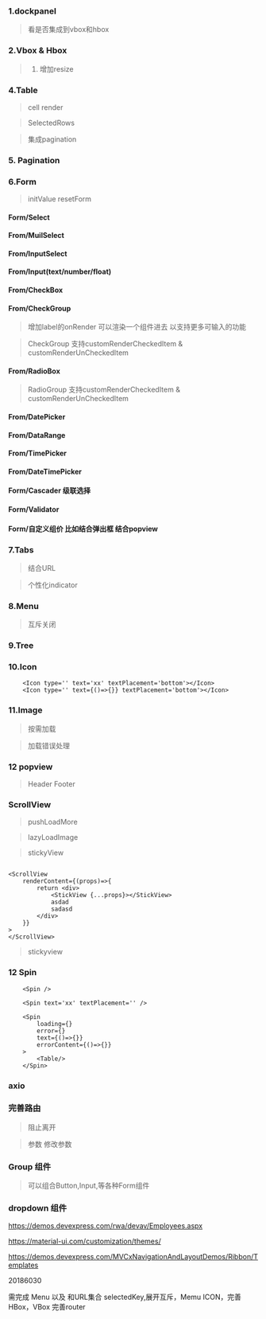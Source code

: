 ### 1.dockpanel

> 看是否集成到vbox和hbox

### 2.Vbox & Hbox

 > 1. 增加resize

### 4.Table

> cell render

> SelectedRows

> 集成pagination

### 5. Pagination

### 6.Form

> initValue resetForm 

#### Form/Select

#### From/MuilSelect

#### From/InputSelect

#### From/Input(text/number/float)

#### From/CheckBox


#### From/CheckGroup

> 增加label的onRender 可以渲染一个组件进去 以支持更多可输入的功能

> CheckGroup 支持customRenderCheckedItem  & customRenderUnCheckedItem

#### From/RadioBox

> RadioGroup 支持customRenderCheckedItem  & customRenderUnCheckedItem

#### From/DatePicker

#### From/DataRange

#### From/TimePicker

#### From/DateTimePicker

#### Form/Cascader 级联选择

#### Form/Validator

#### Form/自定义组价 比如结合弹出框 结合popview


### 7.Tabs

> 结合URL

> 个性化indicator

### 8.Menu

> 互斥关闭

### 9.Tree


### 10.Icon

```
    <Icon type='' text='xx' textPlacement='bottom'></Icon>
    <Icon type='' text={()=>{}} textPlacement='bottom'></Icon>

```

### 11.Image

> 按需加载

> 加载错误处理


### 12 popview

> Header Footer

### ScrollView

> pushLoadMore

> lazyLoadImage

> stickyView

```

<ScrollView
    renderContent={(props)=>{
        return <div>
            <StickView {...props}></StickView>
            asdad
            sadasd
        </div>
    }}
>
</ScrollView>

```

> stickyview


### 12 Spin

```
    <Spin />

    <Spin text='xx' textPlacement='' />

    <Spin
        loading={}
        error={}
        text={()=>{}}
        errorContent={()=>{}}
    >
        <Table/>
    </Spin>

```

### axio


### 完善路由

> 阻止离开

> 参数 修改参数

### Group 组件

> 可以组合Button,Input,等各种Form组件 


### dropdown 组件

https://demos.devexpress.com/rwa/devav/Employees.aspx

https://material-ui.com/customization/themes/

https://demos.devexpress.com/MVCxNavigationAndLayoutDemos/Ribbon/Templates



20186030  

需完成 Menu 以及 和URL集合 selectedKey,展开互斥，Memu ICON，完善HBox，VBox  完善router 





